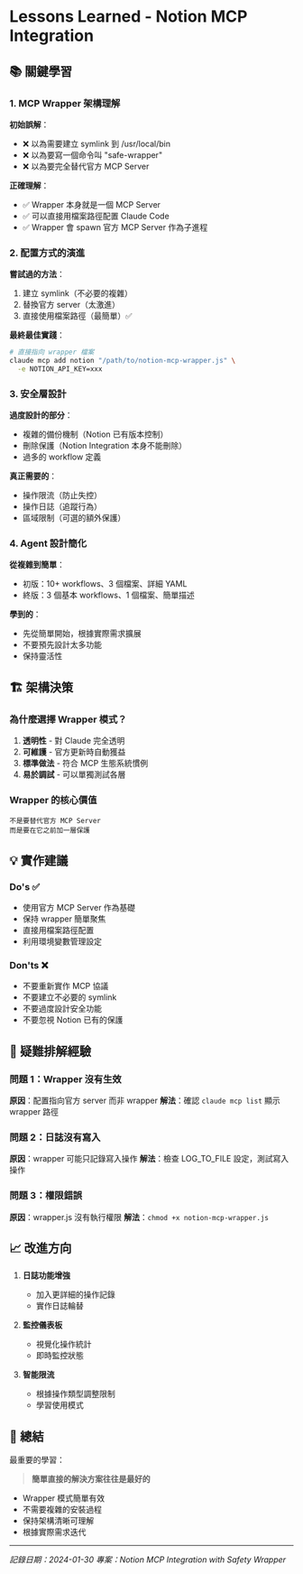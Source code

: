 # Lessons Learned - Notion MCP Integration

## 📚 關鍵學習

### 1. MCP Wrapper 架構理解

**初始誤解**：
- ❌ 以為需要建立 symlink 到 /usr/local/bin
- ❌ 以為要寫一個命令叫 "safe-wrapper" 
- ❌ 以為要完全替代官方 MCP Server

**正確理解**：
- ✅ Wrapper 本身就是一個 MCP Server
- ✅ 可以直接用檔案路徑配置 Claude Code
- ✅ Wrapper 會 spawn 官方 MCP Server 作為子進程

### 2. 配置方式的演進

**嘗試過的方法**：
1. 建立 symlink（不必要的複雜）
2. 替換官方 server（太激進）
3. 直接使用檔案路徑（最簡單）✅

**最終最佳實踐**：
```bash
# 直接指向 wrapper 檔案
claude mcp add notion "/path/to/notion-mcp-wrapper.js" \
  -e NOTION_API_KEY=xxx
```

### 3. 安全層設計

**過度設計的部分**：
- 複雜的備份機制（Notion 已有版本控制）
- 刪除保護（Notion Integration 本身不能刪除）
- 過多的 workflow 定義

**真正需要的**：
- 操作限流（防止失控）
- 操作日誌（追蹤行為）
- 區域限制（可選的額外保護）

### 4. Agent 設計簡化

**從複雜到簡單**：
- 初版：10+ workflows、3 個檔案、詳細 YAML
- 終版：3 個基本 workflows、1 個檔案、簡單描述

**學到的**：
- 先從簡單開始，根據實際需求擴展
- 不要預先設計太多功能
- 保持靈活性

## 🏗️ 架構決策

### 為什麼選擇 Wrapper 模式？

1. **透明性** - 對 Claude 完全透明
2. **可維護** - 官方更新時自動獲益
3. **標準做法** - 符合 MCP 生態系統慣例
4. **易於調試** - 可以單獨測試各層

### Wrapper 的核心價值

```
不是要替代官方 MCP Server
而是要在它之前加一層保護
```

## 💡 實作建議

### Do's ✅
- 使用官方 MCP Server 作為基礎
- 保持 wrapper 簡單聚焦
- 直接用檔案路徑配置
- 利用環境變數管理設定

### Don'ts ❌
- 不要重新實作 MCP 協議
- 不要建立不必要的 symlink
- 不要過度設計安全功能
- 不要忽視 Notion 已有的保護

## 🔧 疑難排解經驗

### 問題 1：Wrapper 沒有生效
**原因**：配置指向官方 server 而非 wrapper
**解法**：確認 `claude mcp list` 顯示 wrapper 路徑

### 問題 2：日誌沒有寫入
**原因**：wrapper 可能只記錄寫入操作
**解法**：檢查 LOG_TO_FILE 設定，測試寫入操作

### 問題 3：權限錯誤
**原因**：wrapper.js 沒有執行權限
**解法**：`chmod +x notion-mcp-wrapper.js`

## 📈 改進方向

1. **日誌功能增強**
   - 加入更詳細的操作記錄
   - 實作日誌輪替

2. **監控儀表板**
   - 視覺化操作統計
   - 即時監控狀態

3. **智能限流**
   - 根據操作類型調整限制
   - 學習使用模式

## 🎯 總結

最重要的學習：
> **簡單直接的解決方案往往是最好的**

- Wrapper 模式簡單有效
- 不需要複雜的安裝過程
- 保持架構清晰可理解
- 根據實際需求迭代

---

*記錄日期：2024-01-30*
*專案：Notion MCP Integration with Safety Wrapper*